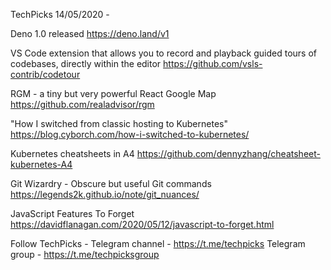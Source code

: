 TechPicks 14/05/2020 -

Deno 1.0 released
https://deno.land/v1

VS Code extension that allows you to record and playback guided tours of codebases, directly within the editor
https://github.com/vsls-contrib/codetour

RGM - a tiny but very powerful React Google Map
https://github.com/realadvisor/rgm

"How I switched from classic hosting to Kubernetes"
https://blog.cyborch.com/how-i-switched-to-kubernetes/

Kubernetes cheatsheets in A4
https://github.com/dennyzhang/cheatsheet-kubernetes-A4

Git Wizardry - Obscure but useful Git commands
https://legends2k.github.io/note/git_nuances/

JavaScript Features To Forget
https://davidflanagan.com/2020/05/12/javascript-to-forget.html

Follow TechPicks -
Telegram channel - https://t.me/techpicks
Telegram group - https://t.me/techpicksgroup